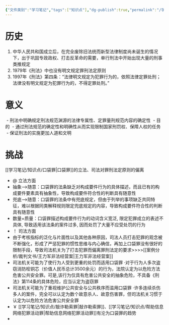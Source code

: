 ```yaml
---
{"文件类别":"学习笔记","tags":["知识点"],"dg-publish":true,"permalink":"/学习笔记/知识点/罪刑法定原则/","dgPassFrontmatter":true,"noteIcon":""}
---
```


# 历史
1. 中华人民共和国成立后，在完全废除旧法统而新型法律制度尚未诞生的情况下，出于巩固专政政权、打击反革命的需要，单行刑法中开始出现大量的刑事类推规定
2. 1979年《刑法》中也没有明文规定罪刑法定原则
3. 1997年《刑法》第四条：“法律明文规定为犯罪行为的，依照法律定罪处刑；法律没有明文规定为犯罪行为的，不得定罪处刑。”
# 意义
 - 刑法中明确规定刑法规范渊源的法律专属性、定罪量刑规范内容的确定性
 - 目的
	 - 通过刑法规范的确定性和明确性从而实现限制国家刑罚权、保障人权的任务
	 - 保证刑法的实施更加人道和文明
# 挑战
[[学习笔记/知识点/口袋罪\|口袋罪]]的立法、司法对罪刑法定原则的偏离
- @ 立法方面
- 抽象-->随意：口袋罪的法条缺乏对构成要件行为的具体描述，而且已有的构成要件要素具有抽象性，导致构成要件符合性的判断具有随意性
- 兜底-->随意：口袋罪的法条中有兜底规定，但由于列举的事项缺乏共同特征，难以根据同类解释规则限定兜底规定的内容，导致构成要件符合性的判断具有随意性
- 数量+质量：口袋罪描述构成要件行为的动词含义宽泛, 限定犯罪成立的表述不具体, 导致适用该法条的案件过多, 因而处罚了大量不应受处罚的行为
- ！ 司法方面
- 由于考核指标的泛化与片面性以及其他各种原因，司法人员打击犯罪的观念被不断强化，形成了严惩犯罪的惯性思维与内心确信，再加上口袋罪没有很好的限制手段，导致司法机关为了打击犯罪而偏离罪刑法定的要求>>>>[[案例分析/裁判文书/王力军非法经营案\|王力军非法经营案]]
- 司法机关可能为了使行为人受到更重的处罚而适用口袋罪
·对于行为人多次盗窃消防栓铜芯（价值人民币总计3500余元）的行为，法院认定为以危险方法危害公共安全罪。可是,该行为仅具有危害公共安全的抽象危险，不具备《刑法》第114条的具体危险，应当认定为盗窃罪
- 司法机关可能为了重视维护公共安全与公共秩序而滥用口袋罪
·许多连续杀伤多人的案件，完全可以认定为数个故意杀人、故意伤害罪，但司法机关习惯于认定为以危险方法危害公共安全罪
- ￥ [[学习笔记/知识点/敲诈勒索罪\|敲诈勒索罪]]、[[学习笔记/知识点/帮助信息网络犯罪活动罪\|帮助信息网络犯罪活动罪]]有沦为口袋罪的趋势
- 